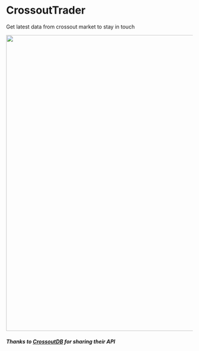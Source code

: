 # CrossoutTrader
Get latest data from crossout market to stay in touch

<img src="https://raw.githubusercontent.com/glmn/CrossoutTrader/master/screenshot.png" width="800">

##### Thanks to [CrossoutDB](https://github.com/Zicore/CrossoutMarket#crossoutdb-api) for sharing their API